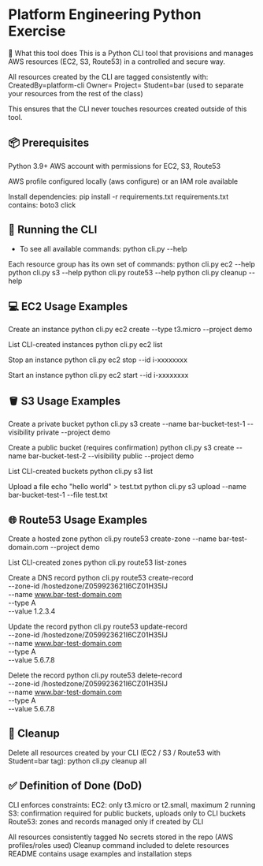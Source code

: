 # Platform Engineering Python Exercise
🎯 What this tool does
This is a Python CLI tool that provisions and manages AWS resources (EC2, S3, Route53) in a 
controlled and secure way.

All resources created by the CLI are tagged consistently with:
CreatedBy=platform-cli
Owner=<username>
Project=<project>
Student=bar (used to separate your resources from the rest of the class)

This ensures that the CLI never touches resources created outside of this tool.

## 📦 Prerequisites
Python 3.9+
AWS account with permissions for EC2, S3, Route53

AWS profile configured locally (aws configure) or an IAM role available

Install dependencies:
pip install -r requirements.txt
requirements.txt contains:
boto3
click

## 🚀 Running the CLI
- To see all available commands:
python cli.py --help

Each resource group has its own set of commands:
python cli.py ec2 --help
python cli.py s3 --help
python cli.py route53 --help
python cli.py cleanup --help

## 💻 EC2 Usage Examples
Create an instance
python cli.py ec2 create --type t3.micro --project demo

List CLI-created instances
python cli.py ec2 list

Stop an instance
python cli.py ec2 stop --id i-xxxxxxxx

Start an instance
python cli.py ec2 start --id i-xxxxxxxx

## 🪣 S3 Usage Examples
Create a private bucket
python cli.py s3 create --name bar-bucket-test-1 --visibility private --project demo

Create a public bucket (requires confirmation)
python cli.py s3 create --name bar-bucket-test-2 --visibility public --project demo

List CLI-created buckets
python cli.py s3 list

Upload a file
echo "hello world" > test.txt
python cli.py s3 upload --name bar-bucket-test-1 --file test.txt

## 🌐 Route53 Usage Examples
Create a hosted zone
python cli.py route53 create-zone --name bar-test-domain.com --project demo

List CLI-created zones
python cli.py route53 list-zones

Create a DNS record
python cli.py route53 create-record \
  --zone-id /hostedzone/Z059923621I6CZ01H35IJ \
  --name www.bar-test-domain.com \
  --type A \
  --value 1.2.3.4

Update the record
python cli.py route53 update-record \
  --zone-id /hostedzone/Z059923621I6CZ01H35IJ \
  --name www.bar-test-domain.com \
  --type A \
  --value 5.6.7.8

Delete the record
python cli.py route53 delete-record \
  --zone-id /hostedzone/Z059923621I6CZ01H35IJ \
  --name www.bar-test-domain.com \
  --type A \
  --value 5.6.7.8

## 🧹 Cleanup
Delete all resources created by your CLI (EC2 / S3 / Route53 with Student=bar tag):
python cli.py cleanup all

## ✅ Definition of Done (DoD)
CLI enforces constraints:
EC2: only t3.micro or t2.small, maximum 2 running
S3: confirmation required for public buckets, uploads only to CLI buckets
Route53: zones and records managed only if created by CLI

All resources consistently tagged
No secrets stored in the repo (AWS profiles/roles used)
Cleanup command included to delete resources
README contains usage examples and installation steps
